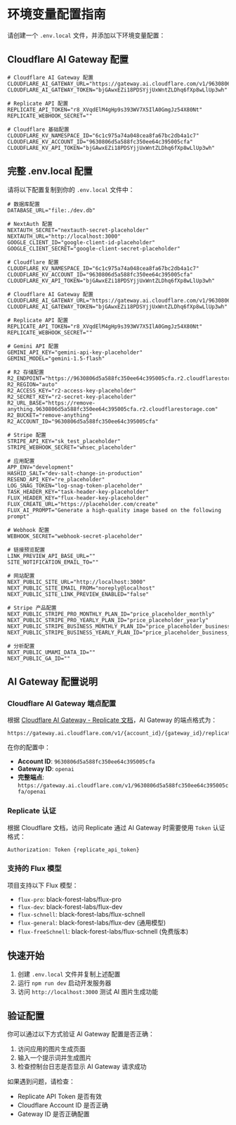 # 环境变量配置指南

请创建一个 `.env.local` 文件，并添加以下环境变量配置：

## Cloudflare AI Gateway 配置

```env
# Cloudflare AI Gateway 配置
CLOUDFLARE_AI_GATEWAY_URL="https://gateway.ai.cloudflare.com/v1/9630806d5a588fc350ee64c395005cfa/openai"
CLOUDFLARE_AI_GATEWAY_TOKEN="bjGAwxEZi18PDSYjjUxWntZLDhq6fXp8wLlUp3wh"

# Replicate API 配置
REPLICATE_API_TOKEN="r8_XVqdElM4gHp9s393WV7X5IlA0GmgJz54X80Nt"
REPLICATE_WEBHOOK_SECRET=""

# Cloudflare 基础配置
CLOUDFLARE_KV_NAMESPACE_ID="6c1c975a74a048cea8fa67bc2db4a1c7"
CLOUDFLARE_KV_ACCOUNT_ID="9630806d5a588fc350ee64c395005cfa"
CLOUDFLARE_KV_API_TOKEN="bjGAwxEZi18PDSYjjUxWntZLDhq6fXp8wLlUp3wh"
```

## 完整 .env.local 配置

请将以下配置复制到你的 `.env.local` 文件中：

```env
# 数据库配置
DATABASE_URL="file:./dev.db"

# NextAuth 配置
NEXTAUTH_SECRET="nextauth-secret-placeholder"
NEXTAUTH_URL="http://localhost:3000"
GOOGLE_CLIENT_ID="google-client-id-placeholder"
GOOGLE_CLIENT_SECRET="google-client-secret-placeholder"

# Cloudflare 配置
CLOUDFLARE_KV_NAMESPACE_ID="6c1c975a74a048cea8fa67bc2db4a1c7"
CLOUDFLARE_KV_ACCOUNT_ID="9630806d5a588fc350ee64c395005cfa"
CLOUDFLARE_KV_API_TOKEN="bjGAwxEZi18PDSYjjUxWntZLDhq6fXp8wLlUp3wh"

# Cloudflare AI Gateway 配置
CLOUDFLARE_AI_GATEWAY_URL="https://gateway.ai.cloudflare.com/v1/9630806d5a588fc350ee64c395005cfa/openai"
CLOUDFLARE_AI_GATEWAY_TOKEN="bjGAwxEZi18PDSYjjUxWntZLDhq6fXp8wLlUp3wh"

# Replicate API 配置
REPLICATE_API_TOKEN="r8_XVqdElM4gHp9s393WV7X5IlA0GmgJz54X80Nt"
REPLICATE_WEBHOOK_SECRET=""

# Gemini API 配置
GEMINI_API_KEY="gemini-api-key-placeholder"
GEMINI_MODEL="gemini-1.5-flash"

# R2 存储配置
R2_ENDPOINT="https://9630806d5a588fc350ee64c395005cfa.r2.cloudflarestorage.com"
R2_REGION="auto"
R2_ACCESS_KEY="r2-access-key-placeholder"
R2_SECRET_KEY="r2-secret-key-placeholder"
R2_URL_BASE="https://remove-anything.9630806d5a588fc350ee64c395005cfa.r2.cloudflarestorage.com"
R2_BUCKET="remove-anything"
R2_ACCOUNT_ID="9630806d5a588fc350ee64c395005cfa"

# Stripe 配置
STRIPE_API_KEY="sk_test_placeholder"
STRIPE_WEBHOOK_SECRET="whsec_placeholder"

# 应用配置
APP_ENV="development"
HASHID_SALT="dev-salt-change-in-production"
RESEND_API_KEY="re_placeholder"
LOG_SNAG_TOKEN="log-snag-token-placeholder"
TASK_HEADER_KEY="task-header-key-placeholder"
FLUX_HEADER_KEY="flux-header-key-placeholder"
FLUX_CREATE_URL="https://placeholder.com/create"
FLUX_AI_PROMPT="Generate a high-quality image based on the following prompt"

# Webhook 配置
WEBHOOK_SECRET="webhook-secret-placeholder"

# 链接预览配置
LINK_PREVIEW_API_BASE_URL=""
SITE_NOTIFICATION_EMAIL_TO=""

# 网站配置
NEXT_PUBLIC_SITE_URL="http://localhost:3000"
NEXT_PUBLIC_SITE_EMAIL_FROM="noreply@localhost"
NEXT_PUBLIC_SITE_LINK_PREVIEW_ENABLED="false"

# Stripe 产品配置
NEXT_PUBLIC_STRIPE_PRO_MONTHLY_PLAN_ID="price_placeholder_monthly"
NEXT_PUBLIC_STRIPE_PRO_YEARLY_PLAN_ID="price_placeholder_yearly"
NEXT_PUBLIC_STRIPE_BUSINESS_MONTHLY_PLAN_ID="price_placeholder_business_monthly"
NEXT_PUBLIC_STRIPE_BUSINESS_YEARLY_PLAN_ID="price_placeholder_business_yearly"

# 分析配置
NEXT_PUBLIC_UMAMI_DATA_ID=""
NEXT_PUBLIC_GA_ID=""
```

## AI Gateway 配置说明

### Cloudflare AI Gateway 端点配置

根据 [Cloudflare AI Gateway - Replicate 文档](https://developers.cloudflare.com/ai-gateway/providers/replicate/)，AI Gateway 的端点格式为：

```
https://gateway.ai.cloudflare.com/v1/{account_id}/{gateway_id}/replicate
```

在你的配置中：
- **Account ID**: `9630806d5a588fc350ee64c395005cfa`
- **Gateway ID**: `openai`
- **完整端点**: `https://gateway.ai.cloudflare.com/v1/9630806d5a588fc350ee64c395005cfa/openai`

### Replicate 认证

根据 Cloudflare 文档，访问 Replicate 通过 AI Gateway 时需要使用 `Token` 认证格式：

```
Authorization: Token {replicate_api_token}
```

### 支持的 Flux 模型

项目支持以下 Flux 模型：
- `flux-pro`: black-forest-labs/flux-pro
- `flux-dev`: black-forest-labs/flux-dev
- `flux-schnell`: black-forest-labs/flux-schnell
- `flux-general`: black-forest-labs/flux-dev (通用模型)
- `flux-freeSchnell`: black-forest-labs/flux-schnell (免费版本)

## 快速开始

1. 创建 `.env.local` 文件并复制上述配置
2. 运行 `npm run dev` 启动开发服务器
3. 访问 `http://localhost:3000` 测试 AI 图片生成功能

## 验证配置

你可以通过以下方式验证 AI Gateway 配置是否正确：

1. 访问应用的图片生成页面
2. 输入一个提示词并生成图片
3. 检查控制台日志是否显示 AI Gateway 请求成功

如果遇到问题，请检查：
- Replicate API Token 是否有效
- Cloudflare Account ID 是否正确
- Gateway ID 是否正确配置 